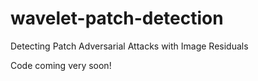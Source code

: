 # wavelet-patch-detection
Detecting Patch Adversarial Attacks with Image Residuals

Code coming very soon!
